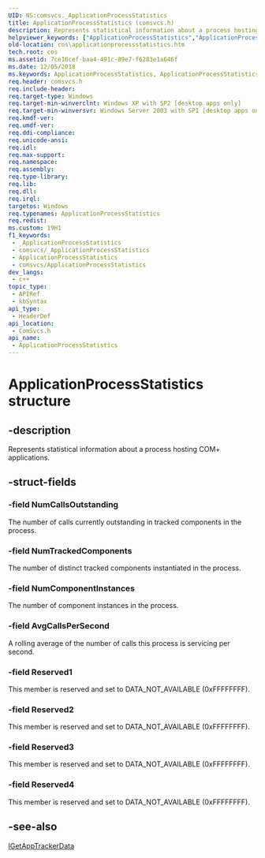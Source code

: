 ```yaml
---
UID: NS:comsvcs._ApplicationProcessStatistics
title: ApplicationProcessStatistics (comsvcs.h)
description: Represents statistical information about a process hosting COM+ applications.
helpviewer_keywords: ["ApplicationProcessStatistics","ApplicationProcessStatistics structure [COM+]","comsvcs/ApplicationProcessStatistics","cos.applicationprocessstatistics"]
old-location: cos\applicationprocessstatistics.htm
tech.root: cos
ms.assetid: 7ce16cef-baa4-491c-89e7-f6283e1a646f
ms.date: 12/05/2018
ms.keywords: ApplicationProcessStatistics, ApplicationProcessStatistics structure [COM+], comsvcs/ApplicationProcessStatistics, cos.applicationprocessstatistics
req.header: comsvcs.h
req.include-header: 
req.target-type: Windows
req.target-min-winverclnt: Windows XP with SP2 [desktop apps only]
req.target-min-winversvr: Windows Server 2003 with SP1 [desktop apps only]
req.kmdf-ver: 
req.umdf-ver: 
req.ddi-compliance: 
req.unicode-ansi: 
req.idl: 
req.max-support: 
req.namespace: 
req.assembly: 
req.type-library: 
req.lib: 
req.dll: 
req.irql: 
targetos: Windows
req.typenames: ApplicationProcessStatistics
req.redist: 
ms.custom: 19H1
f1_keywords:
 - _ApplicationProcessStatistics
 - comsvcs/_ApplicationProcessStatistics
 - ApplicationProcessStatistics
 - comsvcs/ApplicationProcessStatistics
dev_langs:
 - c++
topic_type:
 - APIRef
 - kbSyntax
api_type:
 - HeaderDef
api_location:
 - ComSvcs.h
api_name:
 - ApplicationProcessStatistics
---
```


# ApplicationProcessStatistics structure


## -description

Represents statistical information about a process hosting COM+ applications.

## -struct-fields

### -field NumCallsOutstanding

The number of calls currently outstanding in tracked components in the process.

### -field NumTrackedComponents

The number of distinct tracked components instantiated in the process.

### -field NumComponentInstances

The number of component instances in the process.

### -field AvgCallsPerSecond

A rolling average of the number of calls this process is servicing per second.

### -field Reserved1

This member is reserved and set to DATA_NOT_AVAILABLE (0xFFFFFFFF).

### -field Reserved2

This member is reserved and set to DATA_NOT_AVAILABLE (0xFFFFFFFF).

### -field Reserved3

This member is reserved and set to DATA_NOT_AVAILABLE (0xFFFFFFFF).

### -field Reserved4

This member is reserved and set to DATA_NOT_AVAILABLE (0xFFFFFFFF).

## -see-also

<a href="https://docs.microsoft.com/windows/desktop/api/comsvcs/nn-comsvcs-igetapptrackerdata">IGetAppTrackerData</a>

